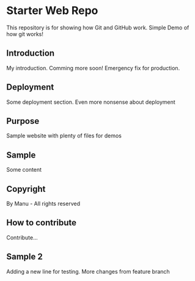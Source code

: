 # Starter Web Repo

This repository is for showing how Git and GitHub work. Simple Demo of how git works!

## Introduction
My introduction. Comming more soon!
Emergency fix for production.

## Deployment
Some deployment section.
Even more nonsense about deployment

## Purpose

Sample website with plenty of files for demos

## Sample
Some content

## Copyright
By Manu - All rights reserved

## How to contribute
Contribute...

## Sample 2
Adding a new line for testing. More changes from feature branch